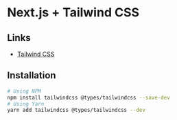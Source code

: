 # Next.js + Tailwind CSS

## Links

- [Tailwind CSS](/tailwindcss/README.md)

## Installation

```sh
# Using NPM
npm install tailwindcss @types/tailwindcss --save-dev
# Using Yarn
yarn add tailwindcss @types/tailwindcss --dev
```
